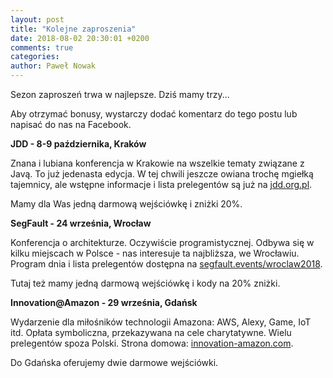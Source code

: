 ```yaml
---
layout: post
title: "Kolejne zaproszenia"
date: 2018-08-02 20:30:01 +0200
comments: true
categories: 
author: Paweł Nowak
---
```

Sezon zaproszeń trwa w najlepsze. Dziś mamy trzy...

Aby otrzymać bonusy, wystarczy dodać komentarz do tego postu lub napisać do nas na Facebook.

<!-- more -->

**JDD - 8-9 października, Kraków**

Znana i lubiana konferencja w Krakowie na wszelkie tematy związane z Javą. To już jedenasta edycja. W tej chwili jeszcze owiana trochę mgiełką tajemnicy, ale wstępne informacje i lista prelegentów są już na
<a href="https://jdd.org.pl/" target="_blank">jdd.org.pl</a>.

Mamy dla Was jedną darmową wejściówkę i zniżki 20%.

**SegFault - 24 września, Wrocław**

Konferencja o architekturze. Oczywiście programistycznej. Odbywa się w kilku miejscach w Polsce - nas interesuje ta najbliższa, we Wrocławiu.
Program dnia i lista prelegentów dostępna na <a href="http://segfault.events/wroclaw2018/" target="_blank">segfault.events/wroclaw2018</a>.

Tutaj też mamy jedną darmową wejściówkę i kody na 20% zniżki.

**Innovation@Amazon - 29 września, Gdańsk**

Wydarzenie dla miłośników technologii Amazona: AWS, Alexy, Game, IoT itd. Opłata symboliczna, przekazywana na cele charytatywne. Wielu prelegentów spoza Polski.
Strona domowa: <a href="https://innovation-amazon.com/" target="_blank">innovation-amazon.com</a>.

Do Gdańska oferujemy dwie darmowe wejściówki.

